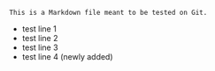 ```
This is a Markdown file meant to be tested on Git.
```
- test line 1
- test line 2
- test line 3
- test line 4 (newly added)